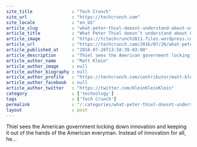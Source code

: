 ```yaml
---
site_title               : "Tech Crunch"
site_url                 : "https://techcrunch.com"
site_locale              : "en_US"
article_slug             : "what-peter-thiel-doesnt-understand-about-us-innovation"
article_title            : "What Peter Thiel doesn’t understand about US innovation"
article_image            : "https://tctechcrunch2011.files.wordpress.com/2016/07/gettyimages-90016151-1.jpg?w=764&h=400&crop=1"
article_url              : "https://techcrunch.com/2016/07/26/what-peter-thiel-doesnt-understand-about-us-innovation/"
article_published_at     : "2016-07-26T13:58:39-03:00"
article_description      : "Thiel sees the American government locking down innovation and keeping it out of the hands of the American everyman. Instead of innovation for all, he..."
article_author_name      : "Matt Klein"
article_author_image     : null
article_author_biography : null
article_author_profile   : "https://techcrunch.com/contributor/matt-klein/"
article_author_facebook  : null
article_author_twitter   : "https://twitter.com/KleinKleinKlein"
category                 : ['technology']
tags                     : ['Tech Crunch']
permalink                : "/:categories/what-peter-thiel-doesnt-understand-about-us-innovation/"
layout                   : post
---
```


Thiel sees the American government locking down innovation and keeping it out of the hands of the American everyman. Instead of innovation for all, he...
